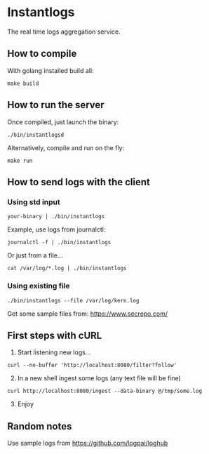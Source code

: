 # Instantlogs

The real time logs aggregation service.

## How to compile

With golang installed build all:

```shell
make build
```

## How to run the server

Once compiled, just launch the binary:

```shell
./bin/instantlogsd
```

Alternatively, compile and run on the fly:

```shell
make run
```

## How to send logs with the client

### Using std input

```shell
your-binary | ./bin/instantlogs
```

Example, use logs from journalctl:

```shell
journalctl -f | ./bin/instantlogs
```

Or just from a file...

```shell
cat /var/log/*.log | ./bin/instantlogs
```

### Using existing file

```shell
./bin/instantlogs --file /var/log/kern.log
```

Get some sample files from: https://www.secrepo.com/

## First steps with cURL

1) Start listening new logs...

```shell
curl --no-buffer 'http://localhost:8080/filter?follow'
```

2) In a new shell ingest some logs (any text file will be fine)

```shell
curl http://localhost:8080/ingest --data-binary @/tmp/some.log
```

3) Enjoy

## Random notes

Use sample logs from https://github.com/logpai/loghub

